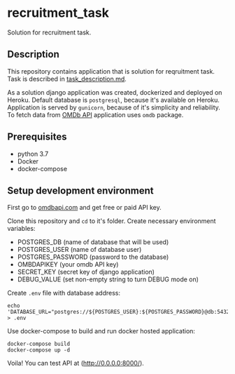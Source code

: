 # recruitment_task
Solution for recruitment task.


## Description

This repository contains application that is solution for reqruitment task.
Task is described in [task_description.md](https://github.com/Norbiox/recruitment_task/blob/master/task_description.md).

As a solution django application was created, dockerized and deployed on Heroku.
Default database is `postgresql`, because it's available on Heroku.
Application is served by `gunicorn`, because of it's simplicity and reliability.
To fetch data from [OMDb API](http://www.omdbapi.com/) application uses `omdb` package.


## Prerequisites

* python 3.7
* Docker
* docker-compose


## Setup development environment

First go to [omdbapi.com](http://www.omdbapi.com/apikey.aspx) and get free or paid API key.

Clone this repository and `cd` to it's folder. Create necessary environment variables:

* POSTGRES_DB (name of database that will be used)
* POSTGRES_USER (name of database user)
* POSTGRES_PASSWORD (password to the database)
* OMBDAPIKEY (your omdb API key)
* SECRET_KEY (secret key of django application)
* DEBUG_VALUE (set non-empty string to turn DEBUG mode on)

Create `.env` file with database address:

    echo 'DATABASE_URL="postgres://${POSTGRES_USER}:${POSTGRES_PASSWORD}@db:5432/${POSTGRES_DB}"' > .env

Use docker-compose to build and run docker hosted application:

    docker-compose build
    docker-compose up -d

Voila! You can test API at (http://0.0.0.0:8000/).
